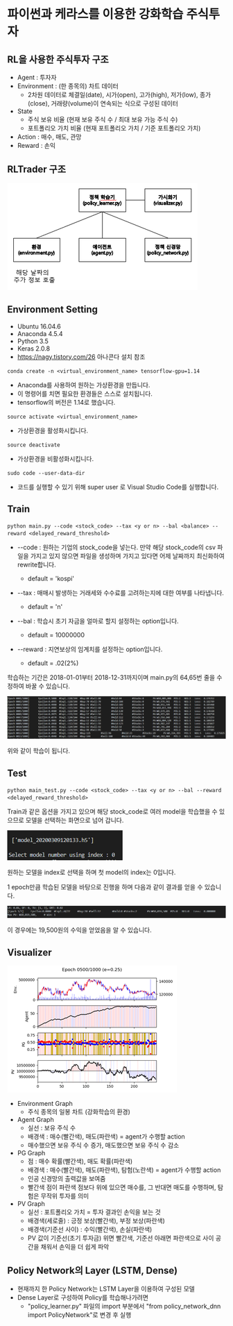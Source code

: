 # 파이썬과 케라스를 이용한 강화학습 주식투자

## RL을 사용한 주식투자 구조

- Agent : 투자자
- Environment : (한 종목의) 차트 데이터
  - 2차원 데이터로 체결일(date), 시가(open), 고가(high), 저가(low), 종가(close), 거래량(volume)이 연속되는 식으로 구성된 데이터
- State
  - 주식 보유 비율 (현재 보유 주식 수 / 최대 보유 가능 주식 수)
  - 포트폴리오 가치 비율 (현재 포트폴리오 가치 / 기준 포트폴리오 가치)
- Action : 매수, 매도, 관망
- Reward : 손익

## RLTrader 구조

![rltrader](./img/rltraders.png)

## Environment Setting

- Ubuntu 16.04.6
- Anaconda 4.5.4
- Python 3.5
- Keras 2.0.8
- https://nagy.tistory.com/26 아나콘다 설치 참조

`conda create -n <virtual_environment_name> tensorflow-gpu=1.14`

- Anaconda를 사용하여 원하는 가상환경을 만듭니다.
- 이 명령어를 치면 필요한 환경들은 스스로 설치됩니다.
- tensorflow의 버전은 1.14로 했습니다.

`source activate <virtual_environment_name>`

- 가상환경을 활성화시킵니다.

`source deactivate`

- 가상환경을 비활성화시킵니다.

`sudo code --user-data-dir`

- 코드를 실행할 수 있기 위해 super user 로 Visual Studio Code를 실행합니다.

## Train

`python main.py --code <stock_code> --tax <y or n> --bal <balance> --reward <delayed_reward_threshold>`

- --code : 원하는 기업의 stock_code을 넣는다. 만약 해당 stock_code의 csv 파일을 가지고 있지 않으면 파일을 생성하며 가지고 있다면 어제 날짜까지 최신화하여 rewrite합니다. 
  - default = 'kospi'

- --tax : 매매시 발생하는 거래세와 수수료를 고려하는지에 대한 여부를 나타냅니다.
  - default = 'n'

- --bal : 학습시 초기 자금을 얼마로 할지 설정하는 option입니다.
  - default = 10000000
- --reward : 지연보상의 임계치를 설정하는 option입니다.
  - default = .02(2%)

학습하는 기간은 2018-01-01부터 2018-12-31까지이며 main.py의 64,65번 줄을 수정하여 바꿀 수 있습니다.

![train](./img/train.png)

위와 같이 학습이 됩니다.

## Test

`python main_test.py --code <stock_code> --tax <y or n> --bal --reward <delayed_reward_threshold>`

Train과 같은 옵션을 가지고 있으며 해당 stock_code로 여러 model을 학습했을 수 있으므로 모델을 선택하는 화면으로 넘어 갑니다.

![test1](./img/test1.png)

원하는 모델을 index로 선택을 하며 첫 model의 index는 0입니다.



1 epoch만큼 학습된 모델을 바탕으로 진행을 하며 다음과 같이 결과를 얻을 수 있습니다.

![test2](./img/test2.png)

이 경우에는 19,500원의 수익을 얻었음을 알 수 있습니다.

## Visualizer

![visual.png](./img/visual.png)

- Environment Graph
  - 주식 종목의 일봉 차트 (강화학습의 환경)
- Agent Graph
  - 실선 : 보유 주식 수
  - 배경색 : 매수(빨간색), 매도(파란색) = agent가 수행할 action
  - 매수했으면 보유 주식 수 증가, 매도했으면 보유 주식 수 감소
- PG Graph
  - 점 : 매수 확률(빨간색), 매도 확률(파란색)
  - 배경색 : 매수(빨간색), 매도(파란색), 탐험(노란색) = agent가 수행할 action
  - 인공 신경망의 출력값을 보여줌
  - 빨간색 점이 파란색 점보다 위에 있으면 매수를, 그 반대면 매도를 수행하며, 탐험은 무작위 투자를 의미
- PV Graph
  - 실선 : 포트폴리오 가치 = 투자 결과인 손익을 보는 것
  - 배경색(세로줄) : 긍정 보상(빨간색), 부정 보상(파란색)
  - 배경색(기준선 사이) : 수익(빨간색), 손실(파란색)
  - PV 값이 기준선(초기 투자금) 위면 빨간색, 기준선 아래면 파란색으로 사이 공간을 채워서 손익을 더 쉽게 파악



## Policy Network의 Layer (LSTM, Dense)

- 현재까지 한 Policy Network는 LSTM Layer을 이용하여 구성된 모델
- Dense Layer로 구성하여 Policy를 학습해나가려면
  - "policy_learner.py" 파일의 import 부분에서
    "from policy_network_dnn import PolicyNetwork"로 변경 후 실행

